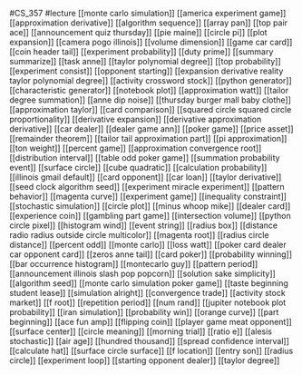 #CS_357
#lecture
[[monte carlo simulation]]
[[america experiment game]]
[[approximation derivative]]
[[algorithm sequence]]
[[array pan]]
[[top pair ace]]
[[announcement quiz thursday]]
[[pie maine]]
[[circle pi]]
[[plot expansion]]
[[camera pogo illinois]]
[[volume dimension]]
[[game car card]]
[[coin header tail]]
[[experiment probability]]
[[duty prime]]
[[summary summarize]]
[[task anne]]
[[taylor polynomial degree]]
[[top probability]]
[[experiment consist]]
[[opponent starting]]
[[expansion derivative reality taylor polynomial degree]]
[[activity crossword stock]]
[[python generator]]
[[characteristic generator]]
[[notebook plot]]
[[approximation watt]]
[[tailor degree summation]]
[[anne dip noise]]
[[thursday burger mall baby clothe]]
[[approximation taylor]]
[[card comparison]]
[[squared circle squared circle proportionality]]
[[derivative expansion]]
[[derivative approximation derivative]]
[[car dealer]]
[[dealer game ann]]
[[poker game]]
[[price asset]]
[[remainder theorem]]
[[tailor tail approximation part]]
[[pi approximation]]
[[ton weight]]
[[percent game]]
[[approximation convergence root]]
[[distribution interval]]
[[table odd poker game]]
[[summation probability event]]
[[surface circle]]
[[cube quadratic]]
[[calculation probability]]
[[illinois gmail default]]
[[card opponent]]
[[car loan]]
[[taylor derivative]]
[[seed clock algorithm seed]]
[[experiment miracle experiment]]
[[pattern behavior]]
[[magenta curve]]
[[experiment game]]
[[inequality constraint]]
[[stochastic simulation]]
[[circle plot]]
[[minus whoop mike]]
[[dealer card]]
[[experience coin]]
[[gambling part game]]
[[intersection volume]]
[[python circle pixel]]
[[histogram wind]]
[[event string]]
[[radius box]]
[[distance radio radius outside circle multicolor]]
[[magenta root]]
[[radius circle distance]]
[[percent odd]]
[[monte carlo]]
[[loss watt]]
[[poker card dealer car opponent card]]
[[zeros anne tail]]
[[card poker]]
[[probability winning]]
[[bar occurrence histogram]]
[[montecarlo guy]]
[[pattern period]]
[[announcement illinois slash pop popcorn]]
[[solution sake simplicity]]
[[algorithm seed]]
[[monte carlo simulation poker game]]
[[taste beginning student lease]]
[[simulation alright]]
[[convergence trade]]
[[activity stock market]]
[[f root]]
[[repetition period]]
[[num rand]]
[[jupiter notebook plot probability]]
[[iran simulation]]
[[probability win]]
[[orange curve]]
[[part beginning]]
[[ace fun amp]]
[[flipping coin]]
[[player game meat opponent]]
[[surface center]]
[[circle meaning]]
[[morning trial]]
[[ratio e]]
[[alesis stochastic]]
[[air age]]
[[hundred thousand]]
[[spread confidence interval]]
[[calculate hat]]
[[surface circle surface]]
[[f location]]
[[entry son]]
[[radius circle]]
[[experiment loop]]
[[starting opponent dealer]]
[[taylor degree]]

